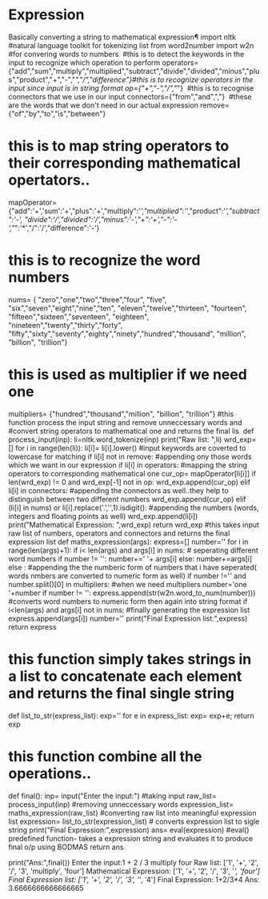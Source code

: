 # Expression
Basically converting a string to mathematical expression¶
import nltk #natural language toolkit for tokenizing list
from word2number import w2n #for convering words to numbers
​
#this is to detect the keywords in the input to recognize which operation to perform
operators={"add","sum","multiply","multiplied","subtract","divide","divided","minus","plus","product","+","-","*","/","difference"}
​
#this is to recognize operators in the input since input is in string format
op={"+","-","/","*"}
​
#this is to recognise connectors that we use in our input
connectors={"from","and",","}
​
#these are the words that we don't need in our actual expression
remove={"of","by","to","is","between"}
​
# this is to map string operators to their corresponding mathematical opertators..
mapOperator={"add":'+','sum':'+',"plus":'+',"multiply":'*',"multiplied":'*',"product":'*',"subtract":'-',
            "divide":'/',"divided":'/',"minus":'-',"+":'+',"-":'-',"*":'*',"/":'/',"difference":'-'}
​
# this is to recognize the word numbers
nums= { "zero","one","two","three","four", "five", "six","seven","eight","nine","ten",
       "eleven","twelve","thirteen", "fourteen", "fifteen","sixteen","seventeen", "eighteen",
       "nineteen","twenty","thirty","forty", "fifty","sixty","seventy","eighty","ninety","hundred","thousand",
       "million", "billion", "trillion"}
​
# this is used as multiplier if we need one
multipliers= {"hundred","thousand","million", "billion", "trillion"}
#this function process the input string and remove unneccessary words and 
#convert string operators to mathematical one and returns the final lis
​
def process_input(inp):
    li=nltk.word_tokenize(inp)
    print("Raw list: ",li)
    wrd_exp=[]
    for i in range(len(li)):
        li[i]= li[i].lower() #input keywords are coverted to lowercase for matching
        if li[i] not in remove: #appending ony those words which we want in our expression
            if li[i] in operators: #mapping the string operators to corresponding mathematical one
                cur_op= mapOperator[li[i]]
                if len(wrd_exp) != 0 and wrd_exp[-1] not in op:
                    wrd_exp.append(cur_op)
            elif li[i] in connectors: #appending the connectors as well..they help to distinguish between two different numbers
                wrd_exp.append(cur_op)
            elif (li[i] in nums) or li[i].replace('.','',1).isdigit(): #appending the numbers (words, integers and floating points as well)
                wrd_exp.append(li[i])
    print("Mathematical Expression: ",wrd_exp)
    return wrd_exp
#this takes input raw list of numbers, operators and connectors and returns the final expression list
def maths_expression(args):
    express=[]
    number=''
    for i in range(len(args)+1):
        if i< len(args) and args[i] in nums: # seperating different word numbers
            if number != '':
                number+=' '+ args[i]
            else:
                number+=args[i]
        else : #appending the the numberic form of numbers that i have seperated( words nmbers are converted to numeric form as well)
            if number !='' and number.split()[0] in multipliers: #when we need multipliers
                number='one '+number
            if number != '':
                express.append(str(w2n.word_to_num(number)))   #converts word numbers to numeric form then again into string format
            if i<len(args) and args[i] not in nums: #finally generating the expression list
                express.append(args[i])
            number=''
    print("Final Expression list:",express)
    return express
# this function simply takes strings in a list to concatenate each element and returns the final single string
def list_to_str(express_list):
    exp=''
    for e in express_list:
        exp= exp+e;
    return exp 
# this function combine all the operations..
def final():
    inp= input("Enter the input:") #taking input
    raw_list= process_input(inp) #removing unneccessary words
    expression_list= maths_expression(raw_list) #converting raw list into meaningful expression list 
    expression= list_to_str(expression_list) # converts expression list to sigle string
    print("Final Expression:",expression)
    ans= eval(expression) #eval() predefined function- takes a expression string and evaluates it to produce final o/p using BODMAS
    return ans
    
print("Ans:",final())
Enter the input:1 + 2 / 3 multiply four
Raw list:  ['1', '+', '2', '/', '3', 'multiply', 'four']
Mathematical Expression:  ['1', '+', '2', '/', '3', '*', 'four']
Final Expression list: ['1', '+', '2', '/', '3', '*', '4']
Final Expression: 1+2/3*4
Ans: 3.6666666666666665
